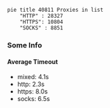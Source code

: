 
```mermaid
pie title 40811 Proxies in list
    "HTTP" : 28327
    "HTTPS": 10804
    "SOCKS" : 8851
```

### Some Info
#### Average Timeout

- mixed: 4.1s
- http: 2.3s
- https: 8.0s
- socks: 6.5s